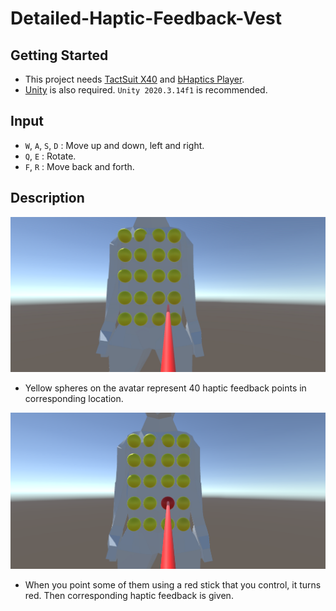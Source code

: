 # Detailed-Haptic-Feedback-Vest

## Getting Started
- This project needs [TactSuit X40](https://www.bhaptics.com/tactsuit/tactsuit-x40) and [bHaptics Player](https://www.bhaptics.com/support/download).
- [Unity](https://unity3d.com/get-unity/download) is also required. `Unity 2020.3.14f1` is recommended.

## Input
- `W`, `A`, `S`, `D` : Move up and down, left and right.
- `Q`, `E` : Rotate.
- `F`, `R` : Move back and forth.

## Description
![idle](images/idle.png)
- Yellow spheres on the avatar represent 40 haptic feedback points in corresponding location.


![play](images/play.png)
- When you point some of them using a red stick that you control, it turns red. Then corresponding haptic feedback is given.
